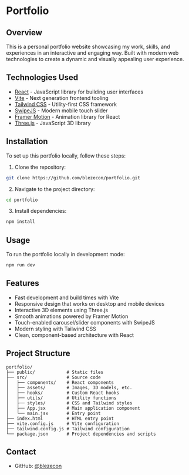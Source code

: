 # Portfolio

## Overview

This is a personal portfolio website showcasing my work, skills, and experiences in an interactive and engaging way. Built with modern web technologies to create a dynamic and visually appealing user experience.

## Technologies Used

- [React](https://reactjs.org/) - JavaScript library for building user interfaces
- [Vite](https://vitejs.dev/) - Next generation frontend tooling
- [Tailwind CSS](https://tailwindcss.com/) - Utility-first CSS framework
- [SwipeJS](https://swiperjs.com/) - Modern mobile touch slider
- [Framer Motion](https://www.framer.com/motion/) - Animation library for React
- [Three.js](https://threejs.org/) - JavaScript 3D library

## Installation

To set up this portfolio locally, follow these steps:

1. Clone the repository:
```bash
git clone https://github.com/blezecon/portfolio.git
```

2. Navigate to the project directory:
```bash
cd portfolio
```

3. Install dependencies:
```bash
npm install
```

## Usage

To run the portfolio locally in development mode:

```bash
npm run dev
```

## Features

- Fast development and build times with Vite
- Responsive design that works on desktop and mobile devices
- Interactive 3D elements using Three.js
- Smooth animations powered by Framer Motion
- Touch-enabled carousel/slider components with SwipeJS
- Modern styling with Tailwind CSS
- Clean, component-based architecture with React

## Project Structure

```
portfolio/
├── public/            # Static files
├── src/               # Source code
│   ├── components/    # React components
│   ├── assets/        # Images, 3D models, etc.
│   ├── hooks/         # Custom React hooks
│   ├── utils/         # Utility functions
│   ├── styles/        # CSS and Tailwind styles
│   ├── App.jsx        # Main application component
│   └── main.jsx       # Entry point
├── index.html         # HTML entry point
├── vite.config.js     # Vite configuration
├── tailwind.config.js # Tailwind configuration
└── package.json       # Project dependencies and scripts
```

## Contact

- GitHub: [@blezecon](https://github.com/blezecon)
